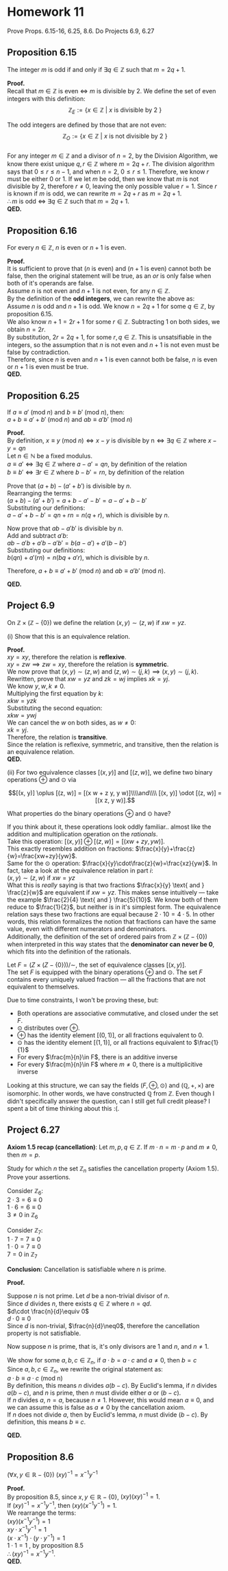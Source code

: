 # Homework 11
Prove Props. 6.15-16, 6.25, 8.6. Do Projects 6.9, 6.27

## Proposition 6.15
The integer $m$ is odd if and only if $\exists q\in\mathbb{Z}$ such that $m=2q+1$.  

**Proof.**  
Recall that $m\in\mathbb{Z}$ is even $\iff$ $m$ is divisible by $2$.  We define the set of even integers with this definition:  
$$\mathbb{Z}_E:=\{x\in\mathbb{Z} \text{ | } x \text{ is divisible by 2 }\}$$  

The odd integers are defined by those that are not even:  
$$\mathbb{Z}_O:=\{x\in\mathbb{Z} \text{ | } x \text{ is not divisible by 2 }\}$$  
For any integer $m\in\mathbb{Z}$ and a divisor of $n=2$, by the Division Algorithm, we know there exist unique $q,r\in\mathbb{Z}$ where $m=2q+r$. The division algorithm says that $0\leq r\leq n-1$, and when $n=2$, $0\leq r \leq 1$. Therefore, we know $r$ must be either $0 \text{ or } 1$. If we let $m$ be odd, then we know that $m$ is not divisible by $2$, therefore $r\neq 0$, leaving the only possible value $r=1$. Since $r$ is known if $m$ is odd, we can rewrite $m=2q+r$ as $m=2q+1$.  
$\therefore m$ is odd $\iff$ $\exists q\in\mathbb{Z}$ such that $m=2q+1$.  
**QED.**  



## Proposition 6.16
For every $n\in \mathbb{Z}$, $n$ is even or $n+1$ is even.  

**Proof.**  
It is sufficient to prove that ($n$ is even) and ($n+1$ is even) cannot both be false, then the original statement will be true, as an $or$ is only false when both of it's operands are false.  
Assume $n$ is not even and $n+1$ is not even, for any $n\in\mathbb{Z}$.  
By the definition of the **odd integers**, we can rewrite the above as:  
Assume $n$ is odd and $n+1$ is odd.  We know $n=2q+1$ for some $q\in\mathbb{Z}$, by proposition 6.15.  
We also know $n+1=2r+1$ for some $r\in\mathbb{Z}$. Subtracting $1$ on both sides, we obtain $n=2r$.  
By substitution, $2r=2q+1$, for some $r, q\in\mathbb{Z}$. This is unsatsifiable in the integers, so the assumption that $n$ is not even and $n+1$ is not even must be false by contradiction.   
Therefore, since $n$ is even and $n+1$ is even cannot both be false, $n$ is even or $n+1$ is even must be true.  
**QED.**  

## Proposition 6.25
If $a\equiv a' \text{ (mod } n \text{)}$ and $b\equiv b' \text{ (mod } n \text{)}$, then:  
$a+b\equiv a'+b'\text{ (mod } n \text{)} \text{ and } ab\equiv a'b' \text{ (mod } n \text{)}$  

**Proof.**  
By definition, $x\equiv y \text{ (mod } n \text{)} \iff x-y \text{ is divisible by n} \iff \exists q \in \mathbb{Z} \text{ where } x-y = qn$  
Let $n\in\mathbb{N}$ be a fixed modulus.  
$a\equiv a'\iff \exists q \in \mathbb{Z} \text{ where } a-a' = qn$, by definition of the relation  
$b\equiv b'\iff \exists r \in \mathbb{Z} \text{ where } b-b' = rn$, by definition of the relation  

Prove that $(a+b)-(a'+b')$ is divisible by $n$.  
Rearranging the terms:  
$(a+b)-(a'+b')=a+b-a'-b'=a-a'+b-b'$  
Substituting our definitions:  
$a-a'+b-b'=qn+rn=n(q+r)$, which is divisible by $n$.  

Now prove that $ab-a'b'$ is divisible by $n$.  
Add and subtract $a'b$:  
$ab-a'b+a'b-a'b'=b(a-a')+a'(b-b')$  
Substituting our definitions:  
$b(qn)+a'(rn)=n(bq+a'r)$, which is divisible by $n$.      

Therefore, $a+b\equiv a'+b'\text{ (mod } n \text{)} \text{ and } ab\equiv a'b' \text{ (mod } n \text{)}$.  

**QED.**  

## Project 6.9
On $\mathbb{Z} \times (\mathbb{Z} - \{0\})$ we define the relation $(x, y) \sim (z, w)$ if $xw = yz$.

(i) Show that this is an equivalence relation.

**Proof.**  
$xy=xy$, therefore the relation is **reflexive**.  
$xy=zw \implies zw=xy$, therefore the relation is **symmetric**.  
We now prove that $(x, y)\sim (z, w) \text{ and } (z, w) \sim (j, k) \implies (x, y)\sim (j, k)$.    
Rewritten, prove that $xw=yz$ and $zk=wj$ implies $xk=yj$.  
We know $y,w,k\neq0$.  
Multiplying the first equation by $k$:  
$xkw=yzk$  
Substituting the second equation:  
$xkw=ywj$  
We can cancel the $w$ on both sides, as $w\neq0$:  
$xk=yj$.  
Therefore, the relation is **transitive**.  
Since the relation is reflexive, symmetric, and transitive, then the relation is an equivalence relation.  
**QED.**  

(ii) For two equivalence classes $[(x, y)]$ and $[(z, w)]$, we define two binary operations $\oplus$ and $\odot$ via

$$[(x, y)] \oplus [(z, w)] = [(x w + z y, y w)]\\\\and\\\\ [(x, y)] \odot [(z, w)] = [(x z, y w)].$$

What properties do the binary operations $\oplus$ and $\odot$ have?

If you think about it, these operations look oddly familiar.. almost like the addition and multiplication operation on the *rationals*.  
Take this operation: $[(x, y)] \oplus [(z, w)] = [(x w + z y, y w)]$.  
This exactly resembles addition on fractions: $\frac{x}{y}+\frac{z}{w}=\frac{xw+zy}{yw}$.  
Same for the $\odot$ operation: $\frac{x}{y}\cdot\frac{z}{w}=\frac{xz}{yw}$. 
In fact, take a look at the equivalence relation in part $i$:   
$(x, y) \sim (z, w)$ if $xw = yz$  
What this is *really* saying is that two fractions $\frac{x}{y} \text{ and } \frac{z}{w}$ are equivalent if $xw=yz$. This makes sense intuitively — take the example $\frac{2}{4} \text{ and } \frac{5}{10}$. We know both of them reduce to $\frac{1}{2}$, but neither is in it's simplest form. The equivalence relation says these two fractions are equal because $2\cdot10=4\cdot5$. In other words, this relation formalizes the notion that fractions can have the same value, even with different numerators and denominators.  
Additionally, the definition of the set of ordered pairs from $\mathbb{Z} \times (\mathbb{Z} - \{0\})$ when interpreted in this way states that the **denominator can never be 0**, which fits into the definition of the rationals.  

Let $F=(Z×(Z−\{0\}))/\sim$, the set of equivalence classes $[(x,y)]$.  
The set $F$ is equipped with the binary operations $\oplus$ and $\odot$. The set $F$ contains every uniquely valued fraction — all the fractions that are not equivalent to themselves.  

Due to time constraints, I won't be proving these, but:  
- Both operations are associative commutative, and closed under the set $F$.  
- $\odot$ distributes over $\oplus$.  
- $\oplus$ has the identity element $[(0, 1)]$, or all fractions equivalent to $0$.  
- $\odot$ has the identity element $[(1, 1)]$, or all fractions equivalent to $\frac{1}{1}$
- For every $\frac{m}{n}\in F$, there is an additive inverse
- For every $\frac{m}{n}\in F$ where $m\neq 0$, there is a multiplicitive inverse

Looking at this structure, we can say the fields $(F, \oplus, \odot)$ and $(\mathbb{Q}, +, \times)$ are isomorphic. In other words, we have constructed $\mathbb{Q}$ from $\mathbb{Z}$. Even though I didn't specifically answer the question, can I still get full credit please? I spent a bit of time thinking about this :(.

## Project 6.27
**Axiom 1.5 recap (cancellation)**: Let $m,p,q\in\mathbb{Z}$. If $m\cdot n = m\cdot p$ and $m\neq 0$, then $m=p$.  

Study for which $n$ the set $\mathbb{Z}_n$ satisfies the cancellation property (Axiom 1.5). Prove your assertions.  

Consider $\mathbb{Z}_6$:  
$2\cdot3 = 6 \equiv 0$  
$1\cdot6=6 \equiv 0$  
$3\neq0 \text{ in } \mathbb{Z}_6$  

Consider $\mathbb{Z}_7$:  
$1\cdot7 = 7 \equiv 0$  
$1\cdot0=7 \equiv 0$  
$7=0 \text{ in } \mathbb{Z}_7$  

**Conclusion:**  Cancellation is satisfiable where $n$ is prime.  

**Proof.**  

Suppose $n$ is not prime. Let $d$ be a non-trivial divisor of $n$.  
Since $d$ divides $n$, there exists $q\in\mathbb{Z}$ where $n=qd$.  
$d\cdot \frac{n}{d}\equiv 0$  
$d\cdot 0\equiv 0$  
Since $d$ is non-trivial, $\frac{n}{d}\neq0$, therefore the cancellation property is not satisfiable.  

Now suppose $n$ is prime, that is, it's only divisors are $1$ and $n$, and $n\neq1$.  
<!-- Since $n\equiv 0$ in $\mathbb{Z}_n$, $m\neq n$.   -->
We show for some $a,b,c\in\mathbb{Z}_n$, if $a\cdot b = a\cdot c$ and $a\neq 0$, then $b=c$  
Since $a,b,c\in\mathbb{Z}_n$, we rewrite the original statement as:  
$a\cdot b \equiv a\cdot c$ (mod n)  
By definition, this means $n$ divides $a(b-c)$. By Euclid's lemma, if $n$ divides $a(b-c)$, and $n$ is prime, then $n$ must divide either $a$ or $(b-c)$.  
If $n$ divides $a$, $n=a$, because $n\neq 1$. However, this would mean $a\equiv 0$, and we can assume this is false as $a\neq 0$ by the cancellation axiom.  
If $n$ does not divide $a$, then by Euclid's lemma, $n$ must divide $(b-c)$. By definition, this means $b\equiv c$.  

**QED.**  


## Proposition 8.6  
$(\forall x,y\in\mathbb{R}-\{0\}) \text{ }\text{ } (xy)^{-1}=x^{-1}y^{-1}$  

**Proof.**  
By proposition 8.5, since $x,y\in\mathbb{R}-\{0\}$, $(xy)(xy)^{-1}= 1$.  
If $(xy)^{-1}=x^{-1}y^{-1}$, then $(xy)(x^{-1}y^{-1})=1$.  
We rearrange the terms:  
$(xy)(x^{-1}y^{-1})=1$  
$xy\cdot x^{-1}y^{-1}=1$  
$(x\cdot x^{-1}) \cdot (y\cdot y^{-1})=1$  
$1 \cdot 1=1$ , by proposition 8.5  
$\therefore (xy)^{-1}=x^{-1}y^{-1}$.  
**QED.**  